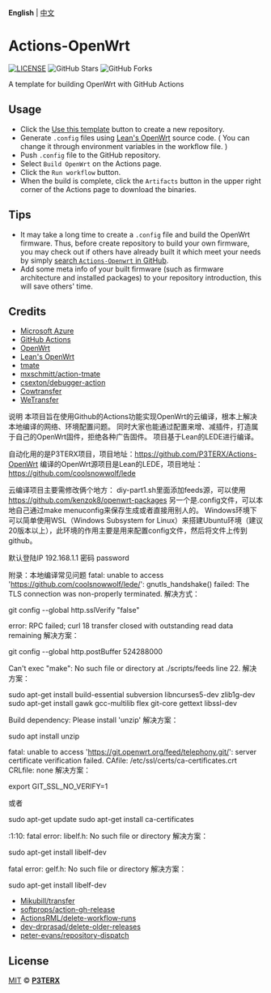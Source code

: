 **English** | [中文](https://p3terx.com/archives/build-openwrt-with-github-actions.html)

# Actions-OpenWrt

[![LICENSE](https://img.shields.io/github/license/mashape/apistatus.svg?style=flat-square&label=LICENSE)](https://github.com/P3TERX/Actions-OpenWrt/blob/master/LICENSE)
![GitHub Stars](https://img.shields.io/github/stars/P3TERX/Actions-OpenWrt.svg?style=flat-square&label=Stars&logo=github)
![GitHub Forks](https://img.shields.io/github/forks/P3TERX/Actions-OpenWrt.svg?style=flat-square&label=Forks&logo=github)

A template for building OpenWrt with GitHub Actions

## Usage

- Click the [Use this template](https://github.com/P3TERX/Actions-OpenWrt/generate) button to create a new repository.
- Generate `.config` files using [Lean's OpenWrt](https://github.com/coolsnowwolf/lede) source code. ( You can change it through environment variables in the workflow file. )
- Push `.config` file to the GitHub repository.
- Select `Build OpenWrt` on the Actions page.
- Click the `Run workflow` button.
- When the build is complete, click the `Artifacts` button in the upper right corner of the Actions page to download the binaries.

## Tips

- It may take a long time to create a `.config` file and build the OpenWrt firmware. Thus, before create repository to build your own firmware, you may check out if others have already built it which meet your needs by simply [search `Actions-Openwrt` in GitHub](https://github.com/search?q=Actions-openwrt).
- Add some meta info of your built firmware (such as firmware architecture and installed packages) to your repository introduction, this will save others' time.

## Credits

- [Microsoft Azure](https://azure.microsoft.com)
- [GitHub Actions](https://github.com/features/actions)
- [OpenWrt](https://github.com/openwrt/openwrt)
- [Lean's OpenWrt](https://github.com/coolsnowwolf/lede)
- [tmate](https://github.com/tmate-io/tmate)
- [mxschmitt/action-tmate](https://github.com/mxschmitt/action-tmate)
- [csexton/debugger-action](https://github.com/csexton/debugger-action)
- [Cowtransfer](https://cowtransfer.com)
- [WeTransfer](https://wetransfer.com/)

说明
本项目旨在使用Github的Actions功能实现OpenWrt的云编译，根本上解决本地编译的网络、环境配置问题。 同时大家也能通过配置来增、减插件，打造属于自己的OpenWrt固件，拒绝各种广告固件。 项目基于Lean的LEDE进行编译。

自动化用的是P3TERX项目，项目地址：https://github.com/P3TERX/Actions-OpenWrt
编译的OpenWrt源项目是Lean的LEDE，项目地址：https://github.com/coolsnowwolf/lede

云编译项目主要需修改俩个地方：
diy-part1.sh里面添加feeds源，可以使用 https://github.com/kenzok8/openwrt-packages
另一个是.config文件，可以本地自己通过make menuconfig来保存生成或者直接用别人的。
Windows环境下可以简单使用WSL（Windows Subsystem for Linux）来搭建Ubuntu环境（建议20版本以上），此环境的作用主要是用来配置config文件，然后将文件上传到github。

默认登陆IP 192.168.1.1 密码 password

附录：本地编译常见问题
fatal: unable to access 'https://github.com/coolsnowwolf/lede/': gnutls_handshake() failed: The TLS connection was non-properly terminated.
解决方式：

git config --global http.sslVerify "false"

error: RPC failed; curl 18 transfer closed with outstanding read data remaining
解决方案：

git config --global http.postBuffer 524288000

Can't exec "make": No such file or directory at ./scripts/feeds line 22.
解决方案：

sudo apt-get install build-essential subversion libncurses5-dev zlib1g-dev sudo apt-get install gawk gcc-multilib flex git-core gettext libssl-dev

Build dependency: Please install 'unzip'
解决方案：

sudo apt install unzip

fatal: unable to access 'https://git.openwrt.org/feed/telephony.git/': server certificate verification failed. CAfile: /etc/ssl/certs/ca-certificates.crt CRLfile: none
解决方案：

export GIT_SSL_NO_VERIFY=1

或者

sudo apt-get update sudo apt-get install ca-certificates

:1:10: fatal error: libelf.h: No such file or directory
解决方案：

sudo apt-get install libelf-dev

fatal error: gelf.h: No such file or directory
解决方案：

sudo apt-get install libelf-dev
- [Mikubill/transfer](https://github.com/Mikubill/transfer)
- [softprops/action-gh-release](https://github.com/softprops/action-gh-release)
- [ActionsRML/delete-workflow-runs](https://github.com/ActionsRML/delete-workflow-runs)
- [dev-drprasad/delete-older-releases](https://github.com/dev-drprasad/delete-older-releases)
- [peter-evans/repository-dispatch](https://github.com/peter-evans/repository-dispatch)

## License

[MIT](https://github.com/P3TERX/Actions-OpenWrt/blob/main/LICENSE) © [**P3TERX**](https://p3terx.com)

